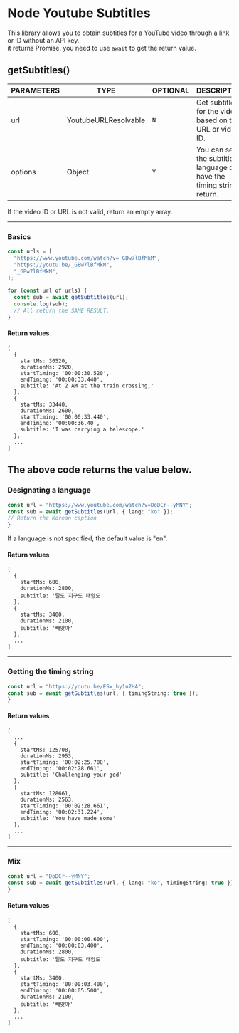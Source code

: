 # Node Youtube Subtitles  
This library allows you to obtain subtitles for a YouTube video through a link or ID without an API key.  
it returns Promise, you need to use `await` to get the return value.  
## getSubtitles()  
| PARAMETERS 	| TYPE 	| OPTIONAL 	| DESCRIPTION 	|
|---	|---	|---	|---	|
| url 	| YoutubeURLResolvable 	| `N` 	| Get subtitles for the video based on the URL or video ID. 	|
| options 	| Object 	| `Y` 	| You can set the subtitle language or have the timing string return.  	|    

If the video ID or URL is not valid, return an empty array.  

---
### Basics
```ts
const urls = [
  "https://www.youtube.com/watch?v=_GBw7lBfMkM",
  "https://youtu.be/_GBw7lBfMkM",
  "_GBw7lBfMkM",
];

for (const url of urls) {
  const sub = await getSubtitles(url);
  console.log(sub);
  // All return the SAME RESULT.
}
```
#### Return values 
```
[
  {
    startMs: 30520,
    durationMs: 2920,
    startTiming: '00:00:30.520',
    endTiming: '00:00:33.440',
    subtitle: 'At 2 AM at the train crossing,'
  },
  {
    startMs: 33440,
    durationMs: 2600,
    startTiming: '00:00:33.440',
    endTiming: '00:00:36.40',
    subtitle: 'I was carrying a telescope.'
  },
  ...
]
```
The above code returns the value below.  
---
### Designating a language
```ts
const url = "https://www.youtube.com/watch?v=DoDCr--yMNY";
const sub = await getSubtitles(url, { lang: "ko" });
// Return the Korean caption
}
```
If a language is not specified, the default value is "en".  
#### Return values 
```
[
  {
    startMs: 600,
    durationMs: 2800,
    subtitle: '달도 지구도 태양도'
  },
  {
    startMs: 3400,
    durationMs: 2100,
    subtitle: '빼앗아'
  },
  ...
]
```
---
### Getting the timing string
```ts
const url = "https://youtu.be/ESx_hy1n7HA";
const sub = await getSubtitles(url, { timingString: true });
}
```
#### Return values 
```
[
  ...
  {
    startMs: 125708,
    durationMs: 2953,
    startTiming: '00:02:25.708',
    endTiming: '00:02:28.661',
    subtitle: 'Challenging your god'
  },
  {
    startMs: 128661,
    durationMs: 2563,
    startTiming: '00:02:28.661',
    endTiming: '00:02:31.224',
    subtitle: 'You have made some'
  },
  ...
]
```
---
### Mix
```ts
const url = "DoDCr--yMNY";
const sub = await getSubtitles(url, { lang: "ko", timingString: true });
}
```
#### Return values 
```
[
  {
    startMs: 600,
    startTiming: '00:00:00.600',
    endTiming: '00:00:03.400',
    durationMs: 2800,
    subtitle: '달도 지구도 태양도'
  },
  {
    startMs: 3400,
    startTiming: '00:00:03.400',
    endTiming: '00:00:05.500',
    durationMs: 2100,
    subtitle: '빼앗아'
  },
  ...
]
```